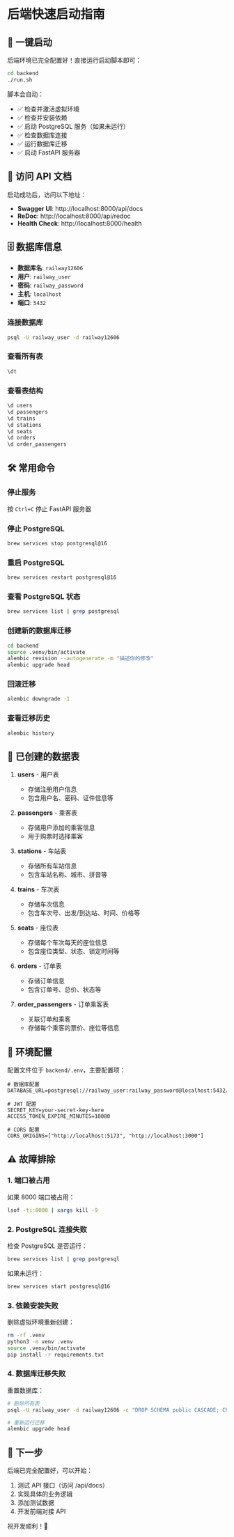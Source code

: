 # 后端快速启动指南

## 🚀 一键启动

后端环境已完全配置好！直接运行启动脚本即可：

```bash
cd backend
./run.sh
```

脚本会自动：
- ✅ 检查并激活虚拟环境
- ✅ 检查并安装依赖
- ✅ 启动 PostgreSQL 服务（如果未运行）
- ✅ 检查数据库连接
- ✅ 运行数据库迁移
- ✅ 启动 FastAPI 服务器

## 📖 访问 API 文档

启动成功后，访问以下地址：

- **Swagger UI**: http://localhost:8000/api/docs
- **ReDoc**: http://localhost:8000/api/redoc
- **Health Check**: http://localhost:8000/health

## 🗄️ 数据库信息

- **数据库名**: `railway12606`
- **用户**: `railway_user`
- **密码**: `railway_password`
- **主机**: `localhost`
- **端口**: `5432`

### 连接数据库

```bash
psql -U railway_user -d railway12606
```

### 查看所有表

```sql
\dt
```

### 查看表结构

```sql
\d users
\d passengers
\d trains
\d stations
\d seats
\d orders
\d order_passengers
```

## 🛠️ 常用命令

### 停止服务

按 `Ctrl+C` 停止 FastAPI 服务器

### 停止 PostgreSQL

```bash
brew services stop postgresql@16
```

### 重启 PostgreSQL

```bash
brew services restart postgresql@16
```

### 查看 PostgreSQL 状态

```bash
brew services list | grep postgresql
```

### 创建新的数据库迁移

```bash
cd backend
source .venv/bin/activate
alembic revision --autogenerate -m "描述你的修改"
alembic upgrade head
```

### 回滚迁移

```bash
alembic downgrade -1
```

### 查看迁移历史

```bash
alembic history
```

## 📝 已创建的数据表

1. **users** - 用户表
   - 存储注册用户信息
   - 包含用户名、密码、证件信息等

2. **passengers** - 乘客表
   - 存储用户添加的乘客信息
   - 用于购票时选择乘客

3. **stations** - 车站表
   - 存储所有车站信息
   - 包含车站名称、城市、拼音等

4. **trains** - 车次表
   - 存储车次信息
   - 包含车次号、出发/到达站、时间、价格等

5. **seats** - 座位表
   - 存储每个车次每天的座位信息
   - 包含座位类型、状态、锁定时间等

6. **orders** - 订单表
   - 存储订单信息
   - 包含订单号、总价、状态等

7. **order_passengers** - 订单乘客表
   - 关联订单和乘客
   - 存储每个乘客的票价、座位等信息

## 🔧 环境配置

配置文件位于 `backend/.env`，主要配置项：

```env
# 数据库配置
DATABASE_URL=postgresql://railway_user:railway_password@localhost:5432/railway12606

# JWT 配置
SECRET_KEY=your-secret-key-here
ACCESS_TOKEN_EXPIRE_MINUTES=10080

# CORS 配置
CORS_ORIGINS=["http://localhost:5173", "http://localhost:3000"]
```

## ⚠️ 故障排除

### 1. 端口被占用

如果 8000 端口被占用：

```bash
lsof -ti:8000 | xargs kill -9
```

### 2. PostgreSQL 连接失败

检查 PostgreSQL 是否运行：

```bash
brew services list | grep postgresql
```

如果未运行：

```bash
brew services start postgresql@16
```

### 3. 依赖安装失败

删除虚拟环境重新创建：

```bash
rm -rf .venv
python3 -m venv .venv
source .venv/bin/activate
pip install -r requirements.txt
```

### 4. 数据库迁移失败

重置数据库：

```bash
# 删除所有表
psql -U railway_user -d railway12606 -c "DROP SCHEMA public CASCADE; CREATE SCHEMA public;"

# 重新运行迁移
alembic upgrade head
```

## 🎯 下一步

后端已完全配置好，可以开始：

1. 测试 API 接口（访问 /api/docs）
2. 实现具体的业务逻辑
3. 添加测试数据
4. 开发前端对接 API

祝开发顺利！🚀


